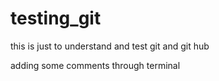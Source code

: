 # testing_git
this is just to understand and test git and git hub

adding some comments through terminal
